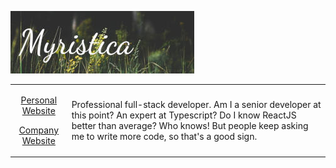 ![Myristica](myristica.jpg)

<table>
  <tr>
    <td>  
      <p align="center">
        <a href="https://myristica.dev" target="_blank">Personal Website</a>
      </p>
      <p align="center">
        <a href="https://incode-labs.com" target="_blank">Company Website</a>
      </p>
    </td>
    <td>
      Professional full-stack developer. Am I a senior developer at this point? An expert at Typescript? Do I know ReactJS better than average? Who knows! But people keep asking me to write more code, so that's a good sign.
    </td>
  </tr>
</table>
<!--
**MyristicaFragrans/MyristicaFragrans** is a ✨ _special_ ✨ repository because its `README.md` (this file) appears on your GitHub profile.

Here are some ideas to get you started:

- 🔭 I’m currently working on ...
- 🌱 I’m currently learning ...
- 👯 I’m looking to collaborate on ...
- 🤔 I’m looking for help with ...
- 💬 Ask me about ...
- 📫 How to reach me: ...
- 😄 Pronouns: ...
- ⚡ Fun fact: ...
-->
